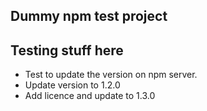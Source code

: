 ## Dummy npm test project

## Testing stuff here
- Test to update the version on npm server.
- Update version to 1.2.0
- Add licence and update to 1.3.0
